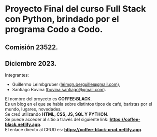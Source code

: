 # Proyecto Final del curso Full Stack con Python, brindado por el programa Codo a Codo.  

## Comisión 23522.  

## Diciembre 2023.  


Integrantes:  
+ Guillermo Leimbgruber (leimgruberguille@gmail.com),  
+ Santiago Bovina (bovina.santiago@gmail.com).  


El nombre del proyecto es **COFFEE:BLACK**.  
Es un blog en el que se habla sobre distintos tipos de café, baristas por el mundo, lugares, novedades.  
Se creó utilizando **HTML, CSS, JS, SQL Y PYTHON**.  
Se puede acceder al sitio a través del siguiente link: **https://coffee-black.netlify.app**.  
El enlace directo al CRUD es: **https://coffee-black-crud.netlify.app**.
